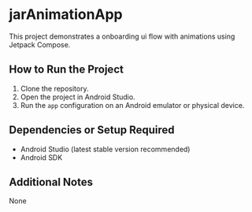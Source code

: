 # jarAnimationApp

This project demonstrates a onboarding ui flow with animations using Jetpack Compose.

## How to Run the Project

1.  Clone the repository.
2.  Open the project in Android Studio.
3.  Run the `app` configuration on an Android emulator or physical device.

## Dependencies or Setup Required

*   Android Studio (latest stable version recommended)
*   Android SDK

## Additional Notes

None

